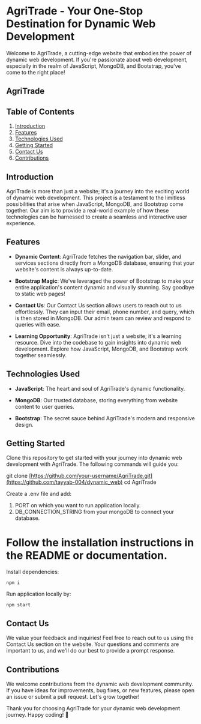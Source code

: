 # AgriTrade - Your One-Stop Destination for Dynamic Web Development

Welcome to AgriTrade, a cutting-edge website that embodies the power of dynamic web development. If you're passionate about web development, especially in the realm of JavaScript, MongoDB, and Bootstrap, you've come to the right place!

## AgriTrade

## Table of Contents

1. [Introduction](#introduction)
2. [Features](#features)
3. [Technologies Used](#technologies-used)
4. [Getting Started](#getting-started)
5. [Contact Us](#contact-us)
6. [Contributions](#contributions)

## Introduction

AgriTrade is more than just a website; it's a journey into the exciting world of dynamic web development. This project is a testament to the limitless possibilities that arise when JavaScript, MongoDB, and Bootstrap come together. Our aim is to provide a real-world example of how these technologies can be harnessed to create a seamless and interactive user experience.

## Features

- **Dynamic Content**: AgriTrade fetches the navigation bar, slider, and services sections directly from a MongoDB database, ensuring that your website's content is always up-to-date.

- **Bootstrap Magic**: We've leveraged the power of Bootstrap to make your entire application's content dynamic and visually stunning. Say goodbye to static web pages!

- **Contact Us**: Our Contact Us section allows users to reach out to us effortlessly. They can input their email, phone number, and query, which is then stored in MongoDB. Our admin team can review and respond to queries with ease.

- **Learning Opportunity**: AgriTrade isn't just a website; it's a learning resource. Dive into the codebase to gain insights into dynamic web development. Explore how JavaScript, MongoDB, and Bootstrap work together seamlessly.

## Technologies Used

- **JavaScript**: The heart and soul of AgriTrade's dynamic functionality.

- **MongoDB**: Our trusted database, storing everything from website content to user queries.

- **Bootstrap**: The secret sauce behind AgriTrade's modern and responsive design.

## Getting Started

Clone this repository to get started with your journey into dynamic web development with AgriTrade. The following commands will guide you:

git clone [https://github.com/your-username/AgriTrade.git](https://github.com/tayyab-004/dynamic_web)
cd AgriTrade

Create a .env file and add:

1. PORT on which you want to run application locally.
2. DB_CONNECTION_STRING from your mongoDB to connect your database.

# Follow the installation instructions in the README or documentation.

Install dependencies:

```
npm i
```

Run application locally by:

```
npm start
```

## Contact Us

We value your feedback and inquiries! Feel free to reach out to us using the Contact Us section on the website. Your questions and comments are important to us, and we'll do our best to provide a prompt response.

## Contributions

We welcome contributions from the dynamic web development community. If you have ideas for improvements, bug fixes, or new features, please open an issue or submit a pull request. Let's grow together!

Thank you for choosing AgriTrade for your dynamic web development journey. Happy coding! 🚀
